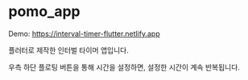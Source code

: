 # pomo_app

Demo: https://interval-timer-flutter.netlify.app

플러터로 제작한 인터벌 타이머 앱입니다. 

우측 하단 플로팅 버튼을 통해 시간을 설정하면, 설정한 시간이 계속 반복됩니다.
